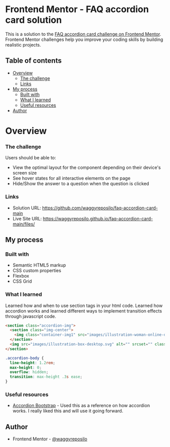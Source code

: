 # Frontend Mentor - FAQ accordion card solution

This is a solution to the [FAQ accordion card challenge on Frontend Mentor](https://www.frontendmentor.io/challenges/faq-accordion-card-XlyjD0Oam). Frontend Mentor challenges help you improve your coding skills by building realistic projects. 

## Table of contents

- [Overview](#overview)
  - [The challenge](#the-challenge)
  - [Links](#links)
- [My process](#my-process)
  - [Built with](#built-with)
  - [What I learned](#what-i-learned)
  - [Useful resources](#useful-resources)
- [Author](#author)

# Overview

### The challenge

Users should be able to:

- View the optimal layout for the component depending on their device's screen size
- See hover states for all interactive elements on the page
- Hide/Show the answer to a question when the question is clicked

### Links

- Solution URL: https://github.com/waggyreposilo/faq-accordion-card-main
- Live Site URL: https://waggyreposilo.github.io/faq-accordion-card-main/files/

## My process

### Built with

- Semantic HTML5 markup
- CSS custom properties
- Flexbox
- CSS Grid

### What I learned

Learned how and when to use section tags in your html code. Learned how accordion works and learned different ways to implement transition effects through javascript code.

```html - 
<section class="accordion-img">
  <section class="img-center">
    <img class="container-img1" src="images/illustration-woman-online-desktop.svg" alt="">
  </section>
  <img src="images/illustration-box-desktop.svg" alt="" srcset="" class="container-img2">
</section>
```

```css
.accordion-body {
  line-height: 1.2rem;
  max-height: 0;
  overflow: hidden;
  transition: max-height .3s ease;
}
```

### Useful resources

- [Accordion Bootstrap](https://getbootstrap.com/docs/5.0/components/accordion/) - Used this as a reference on how accordion works. I really liked this and will use it going forward.

## Author

- Frontend Mentor - [@waggyreposilo](https://www.frontendmentor.io/profile/waggyreposilo)
